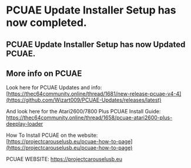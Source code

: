 # PCUAE Update Installer Setup has now completed.
## PCUAE Update Installer Setup has now Updated PCUAE.

## More info on PCUAE

Look here for PCUAE Updates and info: [https://thec64community.online/thread/1681/new-release-pcuae-v4-4](https://github.com/Wizart009/PCUAE-Updates/releases/latest)

And look here for the Atari2600/7800 Plus PCUAE Install Guide: https://thec64community.online/thread/1658/pcuae-atari2600-plus-deeplay-loader

How To Install PCUAE on the website: [https://projectcarouselusb.eu/pcuae-how-to-page](https://projectcarouselusb.eu/pcuae-how-to-page)



PCUAE WEBSITE: https://projectcarouselusb.eu
